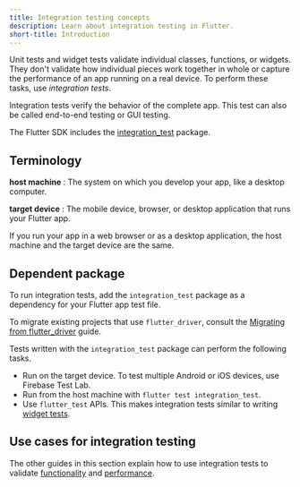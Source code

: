 ```yaml
---
title: Integration testing concepts
description: Learn about integration testing in Flutter.
short-title: Introduction
---
```


<?code-excerpt path-base="cookbook/testing/integration/introduction/"?>

Unit tests and widget tests validate individual classes,
functions, or widgets.
They don't validate how individual pieces work
together in whole or capture the performance
of an app running on a real device.
To perform these tasks, use *integration tests*.

Integration tests verify the behavior of the complete app.
This test can also be called end-to-end testing or GUI testing.

The Flutter SDK includes the [integration_test][] package.

## Terminology

**host machine**
: The system on which you develop your app, like a desktop computer.

**target device**
: The mobile device, browser, or desktop application that runs
your Flutter app.

  If you run your app in a web browser or as a desktop application,
  the host machine and the target device are the same.

## Dependent package

To run integration tests, add the `integration_test` package
as a dependency for your Flutter app test file.

To migrate existing projects that use `flutter_driver`,
consult the [Migrating from flutter_driver][] guide.

Tests written with the `integration_test` package 
can perform the following tasks.

* Run on the target device.
  To test multiple Android or iOS devices, use Firebase Test Lab.
* Run from the host machine with `flutter test integration_test`.
* Use `flutter_test` APIs. This makes integration tests
  similar to writing [widget tests][].

## Use cases for integration testing

The other guides in this section explain how to use integration tests to validate
[functionality][] and [performance][].

[functionality]: /testing/integration-tests/
[performance]: /cookbook/testing/integration/profiling/
[integration_test]: {{site.repo.flutter}}/tree/main/packages/integration_test
[Migrating from flutter_driver]:
    /release/breaking-changes/flutter-driver-migration
[widget tests]: /testing/overview#widget-tests
